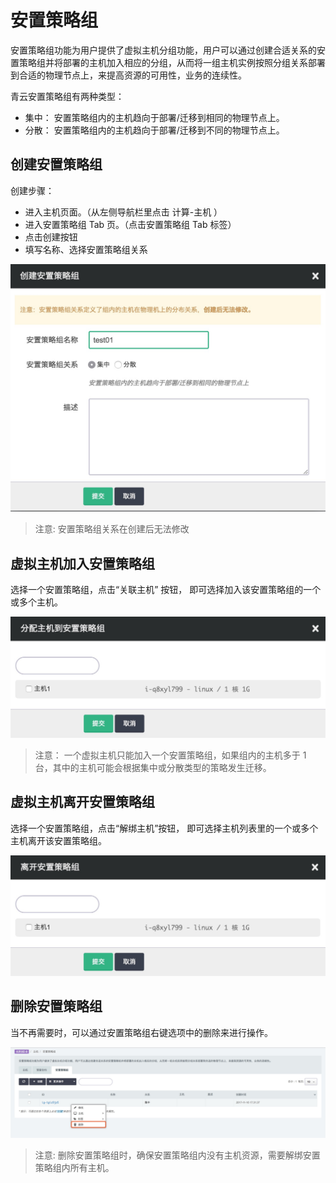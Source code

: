 ---
---


# 安置策略组

安置策略组功能为用户提供了虚拟主机分组功能，用户可以通过创建合适关系的安置策略组并将部署的主机加入相应的分组，从而将一组主机实例按照分组关系部署到合适的物理节点上，来提高资源的可用性，业务的连续性。

青云安置策略组有两种类型：

*   集中： 安置策略组内的主机趋向于部署/迁移到相同的物理节点上。
*   分散： 安置策略组内的主机趋向于部署/迁移到不同的物理节点上。

## 创建安置策略组

创建步骤：

*   进入主机页面。（从左侧导航栏里点击 计算-主机 ）
*   进入安置策略组 Tab 页。（点击安置策略组 Tab 标签）
*   点击创建按钮
*   填写名称、选择安置策略组关系

[![](../computing/_images/create_instance_group_2.jpeg)](../computing/_images/create_instance_group_2.jpeg)

>注意: 安置策略组关系在创建后无法修改

## 虚拟主机加入安置策略组

选择一个安置策略组，点击“关联主机” 按钮， 即可选择加入该安置策略组的一个或多个主机。

[![](../computing/_images/join_instance_group_2.jpeg)](../computing/_images/join_instance_group_2.jpeg)

>注意：
一个虚拟主机只能加入一个安置策略组，如果组内的主机多于 1 台，其中的主机可能会根据集中或分散类型的策略发生迁移。


## 虚拟主机离开安置策略组

选择一个安置策略组，点击“解绑主机”按钮， 即可选择主机列表里的一个或多个主机离开该安置策略组。

[![](../computing/_images/leave_instance_group_2.jpeg)](../computing/_images/leave_instance_group_2.jpeg)

## 删除安置策略组


当不再需要时，可以通过安置策略组右键选项中的删除来进行操作。

[![](../computing/_images/delete_instance_group_1.jpeg)](../computing/_images/delete_instance_group_1.jpeg)

>注意:
删除安置策略组时，确保安置策略组内没有主机资源，需要解绑安置策略组内所有主机。
